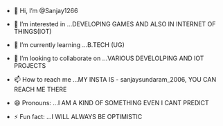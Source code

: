 - 👋 Hi, I’m @Sanjay1266
- 👀 I’m interested in ...DEVELOPING GAMES AND ALSO IN INTERNET OF THINGS(IOT)
- 🌱 I’m currently learning ...B.TECH (UG)
- 💞️ I’m looking to collaborate on ...VARIOUS DEVELOLPING AND IOT PROJECTS
- 📫 How to reach me ...MY INSTA IS - sanjaysundaram_2006, YOU CAN REACH ME THERE 
- 😄 Pronouns: ...I AM A KIND OF SOMETHING EVEN I CANT PREDICT

- ⚡ Fun fact: ...I WILL ALWAYS BE OPTIMISTIC

<!---
Sanjay1266/Sanjay1266 is a ✨ special ✨ repository because its `README.md` (this file) appears on your GitHub profile.
You can click the Preview link to take a look at your changes.
--->
